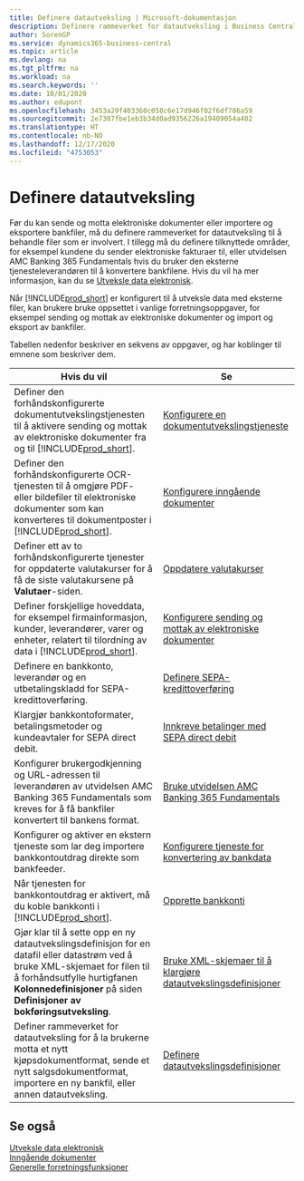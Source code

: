 ```yaml
---
title: Definere datautveksling | Microsoft-dokumentasjon
description: Definere rammeverket for datautveksling i Business Central.
author: SorenGP
ms.service: dynamics365-business-central
ms.topic: article
ms.devlang: na
ms.tgt_pltfrm: na
ms.workload: na
ms.search.keywords: ''
ms.date: 10/01/2020
ms.author: edupont
ms.openlocfilehash: 3453a29f403360c058c6e17d946f02f6df706a59
ms.sourcegitcommit: 2e7307fbe1eb3b34d0ad9356226a19409054a402
ms.translationtype: HT
ms.contentlocale: nb-NO
ms.lasthandoff: 12/17/2020
ms.locfileid: "4753053"
---
```

# <a name="setting-up-data-exchange"></a>Definere datautveksling
Før du kan sende og motta elektroniske dokumenter eller importere og eksportere bankfiler, må du definere rammeverket for datautveksling til å behandle filer som er involvert. I tillegg må du definere tilknyttede områder, for eksempel kundene du sender elektroniske fakturaer til, eller utvidelsen AMC Banking 365 Fundamentals hvis du bruker den eksterne tjenesteleverandøren til å konvertere bankfilene. Hvis du vil ha mer informasjon, kan du se [Utveksle data elektronisk](across-data-exchange.md).  

 Når [!INCLUDE[prod_short](includes/prod_short.md)] er konfigurert til å utveksle data med eksterne filer, kan brukere bruke oppsettet i vanlige forretningsoppgaver, for eksempel sending og mottak av elektroniske dokumenter og import og eksport av bankfiler.  

 Tabellen nedenfor beskriver en sekvens av oppgaver, og har koblinger til emnene som beskriver dem.  

|**Hvis du vil**|**Se**|  
|------------|-------------|  
|Definer den forhåndskonfigurerte dokumentutvekslingstjenesten til å aktivere sending og mottak av elektroniske dokumenter fra og til [!INCLUDE[prod_short](includes/prod_short.md)].|[Konfigurere en dokumentutvekslingstjeneste](across-how-to-set-up-a-document-exchange-service.md)|  
|Definer den forhåndskonfigurerte OCR-tjenesten til å omgjøre PDF- eller bildefiler til elektroniske dokumenter som kan konverteres til dokumentposter i [!INCLUDE[prod_short](includes/prod_short.md)].|[Konfigurere inngående dokumenter](across-how-setup-income-documents.md)|  
|Definer ett av to forhåndskonfigurerte tjenester for oppdaterte valutakurser for å få de siste valutakursene på **Valutaer**-siden.|[Oppdatere valutakurser](finance-how-update-currencies.md)|  
|Definer forskjellige hoveddata, for eksempel firmainformasjon, kunder, leverandører, varer og enheter, relatert til tilordning av data i [!INCLUDE[prod_short](includes/prod_short.md)].|[Konfigurere sending og mottak av elektroniske dokumenter](across-how-to-set-up-electronic-document-sending-and-receiving.md)|  
|Definere en bankkonto, leverandør og en utbetalingskladd for SEPA-kredittoverføring.|[Definere SEPA-kredittoverføring](finance-make-payments-with-bank-data-conversion-service-or-sepa-credit-transfer.md#setting-up-sepa-credit-transfer)|  
|Klargjør bankkontoformater, betalingsmetoder og kundeavtaler for SEPA direct debit.|[Innkreve betalinger med SEPA direct debit](finance-collect-payments-with-sepa-direct-debit.md)|  
|Konfigurer brukergodkjenning og URL-adressen til leverandøren av utvidelsen AMC Banking 365 Fundamentals som kreves for å få bankfiler konvertert til bankens format.|[Bruke utvidelsen AMC Banking 365 Fundamentals](ui-extensions-amc-banking.md)|  
|Konfigurer og aktiver en ekstern tjeneste som lar deg importere bankkontoutdrag direkte som bankfeeder.|[Konfigurere tjeneste for konvertering av bankdata](bank-how-setup-bank-statement-service.md)|  
|Når tjenesten for bankkontoutdrag er aktivert, må du koble bankkonti i [!INCLUDE[prod_short](includes/prod_short.md)].|[Opprette bankkonti](bank-how-setup-bank-accounts.md)|  
|Gjør klar til å sette opp en ny datautvekslingsdefinisjon for en datafil eller datastrøm ved å bruke XML-skjemaet for filen til å forhåndsutfylle hurtigfanen **Kolonnedefinisjoner** på siden **Definisjoner av bokføringsutveksling**.|[Bruke XML-skjemaer til å klargjøre datautvekslingsdefinisjoner](across-how-to-use-xml-schemas-to-prepare-data-exchange-definitions.md)|  
|Definer rammeverket for datautveksling for å la brukerne motta et nytt kjøpsdokumentformat, sende et nytt salgsdokumentformat, importere en ny bankfil, eller annen datautveksling.|[Definere datautvekslingsdefinisjoner](across-how-to-set-up-data-exchange-definitions.md)|  

## <a name="see-also"></a>Se også  
[Utveksle data elektronisk](across-data-exchange.md)  
[Inngående dokumenter](across-income-documents.md)  
[Generelle forretningsfunksjoner](ui-across-business-areas.md)  
